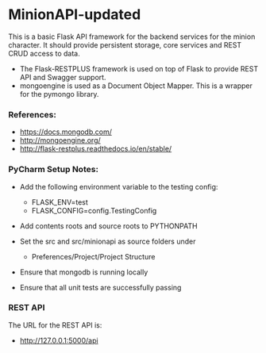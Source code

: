 # MinionAPI-updated

This is a basic Flask API framework for the backend services for the minion character.
It should provide persistent storage, core services and REST CRUD access to data.
- The Flask-RESTPLUS framework is used on top of Flask to provide REST API and Swagger support.
- mongoengine is used as a Document Object Mapper.  This is a wrapper for the pymongo library.

### References:

- https://docs.mongodb.com/
- http://mongoengine.org/
- http://flask-restplus.readthedocs.io/en/stable/

### PyCharm Setup Notes:

- Add the following environment variable to the testing config:
    + FLASK_ENV=test
    + FLASK_CONFIG=config.TestingConfig

- Add contents roots and source roots to PYTHONPATH
    
- Set the src and src/minionapi as source folders under 
    + Preferences/Project/Project Structure
   
- Ensure that mongodb is running locally
- Ensure that all unit tests are successfully passing

### REST API

The URL for the REST API is:

- http://127.0.0.1:5000/api
